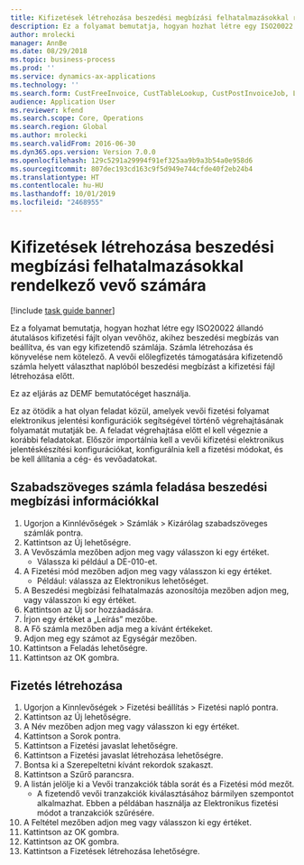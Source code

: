 ```yaml
---
title: Kifizetések létrehozása beszedési megbízási felhatalmazásokkal rendelkező vevő számára
description: Ez a folyamat bemutatja, hogyan hozhat létre egy ISO20022 állandó átutalásos kifizetési fájlt olyan vevőhöz, akihez beszedési megbízás van beállítva, és van egy kifizetendő számlája.
author: mrolecki
manager: AnnBe
ms.date: 08/29/2018
ms.topic: business-process
ms.prod: ''
ms.service: dynamics-ax-applications
ms.technology: ''
ms.search.form: CustFreeInvoice, CustTableLookup, CustPostInvoiceJob, LedgerJournalTable, LedgerJournalTransCustPaym, SysQueryForm, CustPaymProposalEdit, BankAccountTableLookUp
audience: Application User
ms.reviewer: kfend
ms.search.scope: Core, Operations
ms.search.region: Global
ms.author: mrolecki
ms.search.validFrom: 2016-06-30
ms.dyn365.ops.version: Version 7.0.0
ms.openlocfilehash: 129c5291a29994f91ef325aa9b9a3b54a0e958d6
ms.sourcegitcommit: 807dec193cd163c9f5d949e744cfde40f2eb24b4
ms.translationtype: HT
ms.contentlocale: hu-HU
ms.lasthandoff: 10/01/2019
ms.locfileid: "2468955"
---
```

# <a name="create-payments-for-a-customer-who-have-direct-debit-mandates"></a>Kifizetések létrehozása beszedési megbízási felhatalmazásokkal rendelkező vevő számára

[!include [task guide banner](../../includes/task-guide-banner.md)]

Ez a folyamat bemutatja, hogyan hozhat létre egy ISO20022 állandó átutalásos kifizetési fájlt olyan vevőhöz, akihez beszedési megbízás van beállítva, és van egy kifizetendő számlája. Számla létrehozása és könyvelése nem kötelező. A vevői előlegfizetés támogatására kifizetendő számla helyett választhat naplóból beszedési megbízást a kifizetési fájl létrehozása előtt.



Ez az eljárás az DEMF bemutatócéget használja.



Ez az ötödik a hat olyan feladat közül, amelyek vevői fizetési folyamat elektronikus jelentési konfigurációk segítségével történő végrehajtásának folyamatát mutatják be. A feladat végrehajtása előtt el kell végeznie a korábbi feladatokat. Először importálnia kell a vevői kifizetési elektronikus jelentéskészítési konfigurációkat, konfigurálnia kell a fizetési módokat, és be kell állítania a cég- és vevőadatokat. 


## <a name="post-a-free-text-invoice-with-direct-debit-information"></a>Szabadszöveges számla feladása beszedési megbízási információkkal
1. Ugorjon a Kinnlévőségek > Számlák > Kizárólag szabadszöveges számlák pontra.
2. Kattintson az Új lehetőségre.
3. A Vevőszámla mezőben adjon meg vagy válasszon ki egy értéket.
    * Válassza ki például a DE-010-et.  
4. A Fizetési mód mezőben adjon meg vagy válasszon ki egy értéket.
    * Például: válassza az Elektronikus lehetőséget.  
5. A Beszedési megbízási felhatalmazás azonosítója mezőben adjon meg, vagy válasszon ki egy értéket.
6. Kattintson az Új sor hozzáadására.
7. Írjon egy értéket a „Leírás” mezőbe.
8. A Fő számla mezőben adja meg a kívánt értékeket.
9. Adjon meg egy számot az Egységár mezőben.
10. Kattintson a Feladás lehetőségre.
11. Kattintson az OK gombra.

## <a name="create-a-payment"></a>Fizetés létrehozása
1. Ugorjon a Kinnlevőségek > Fizetési beállítás > Fizetési napló pontra.
2. Kattintson az Új lehetőségre.
3. A Név mezőben adjon meg vagy válasszon ki egy értéket.
4. Kattintson a Sorok pontra.
5. Kattintson a Fizetési javaslat lehetőségre.
6. Kattintson a Fizetési javaslat létrehozása lehetőségre.
7. Bontsa ki a Szerepeltetni kívánt rekordok szakaszt.
8. Kattintson a Szűrő parancsra.
9. A listán jelölje ki a Vevői tranzakciók tábla sorát és a Fizetési mód mezőt.
    * A fizetendő vevői tranzakciók kiválasztásához bármilyen szempontot alkalmazhat. Ebben a példában használja az Elektronikus fizetési módot a tranzakciók szűrésére.  
10. A Feltétel mezőben adjon meg vagy válasszon ki egy értéket.
11. Kattintson az OK gombra.
12. Kattintson az OK gombra.
13. Kattintson a Fizetések létrehozása lehetőségre.
